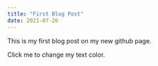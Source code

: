 ```yaml
---
title: "First Blog Post"
date: 2021-07-26
---
```



This is my first blog post on my new github page.

<p onclick="myFunction(this, 'red')">Click me to change my text color.</p>

<script>
function myFunction(elmnt,clr) {
  elmnt.style.color = clr;
}
</script>
